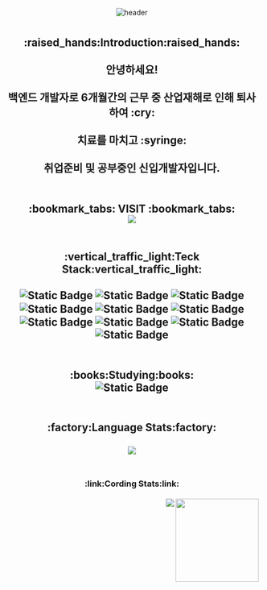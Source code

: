 <!--Heading-->
<div align = "center">
  
![header](https://capsule-render.vercel.app/api?type=waving&height=200&text=YunGi%20Lee&desc=yungi0816&fontSize-n1-30&fontAlign=75&descAlignY=68&descAlign=88&animation=fadeIn&color=timeAuto)

#
<h2>
  :raised_hands:Introduction:raised_hands:
  <br>  <br>
  안녕하세요!<br> <br> 백엔드 개발자로 6개월간의 근무 중 산업재해로 인해 퇴사하여 :cry: <br><br>
  치료를 마치고 :syringe: <br><br> 취업준비 및 공부중인 신입개발자입니다.<br> <br>
</h2>
<h2>
 :bookmark_tabs: VISIT :bookmark_tabs:
  <br>
  <img align='center' src="https://hits.seeyoufarm.com/api/count/incr/badge.svg?url=https%3A%2F%2Fgithub.com%2Fyungi0816&count_bg=%23020205&title_bg=%23028210&icon=&icon_color=%23E5E0E0&title=VISIT&edge_flat=false">
  <br><br>
</h2>


<h2> 
  :vertical_traffic_light:Teck Stack:vertical_traffic_light:
  <br>
  <br>
<img align='center' alt="Static Badge" src="https://img.shields.io/badge/JavaScript-yellow?style=plastic&logo=JavaScript">
<img align='center' alt="Static Badge" src="https://img.shields.io/badge/Node.js-white?style=plastic&logo=Node.js">
<img align='center' alt="Static Badge" src="https://img.shields.io/badge/python-%233776AB?style=plastic&logo=python&logoColor=yellow">
<img align='center' alt="Static Badge" src="https://img.shields.io/badge/C%2B%2B-%2300599C?style=plastic&logo=C%2B%2B">
<img align='center'  alt="Static Badge" src="https://img.shields.io/badge/C-%23A8B9CC?style=plastic&logo=C&logoColor=black">
<img align='center'  alt="Static Badge" src="https://img.shields.io/badge/HTML5-%23E34F26?style=plastic&logo=HTML5">
<br>
<img align='center' alt="Static Badge" src="https://img.shields.io/badge/Oracle-%23F80000?style=plastic&logo=Oracle">
<img align='center' alt="Static Badge" src="https://img.shields.io/badge/UnrealEngine-%23003545?style=plastic&logo=UnrealEngine">
<img align='center' alt="Static Badge" src="https://img.shields.io/badge/Mysql-%234479A1?style=plastic&logo=Mysql&logoColor=white">
<img  align='center' alt="Static Badge" src="https://img.shields.io/badge/MariaDB-%23003545?style=plastic&logo=MariaDB&logoColor=white">
  <br><br>
</h2>

<h2>
:books:Studying:books:

<br>
<img align='center' alt="Static Badge" src="https://img.shields.io/badge/TypeScript-%233178C6?style=plastic&logo=TypeScript&logoColor=white">
  <br><br>
</h2>
 

<h2>
  :factory:Language Stats:factory:
  <br>
  <br>
  <img align='center' src="https://github-readme-stats.vercel.app/api/top-langs/?username=yungi0816&layout=compact">
  <br><br>
</h2>
<h3>
  :link:Cording Stats:link:
  <br>
  <br>
  <img align='right' src="https://github-readme-stats.vercel.app/api?username=yungi0816" height="165">
  <img align='right' src="http://mazassumnida.wtf/api/v2/generate_badge?boj=hahaho143">
</h3>


</div>

